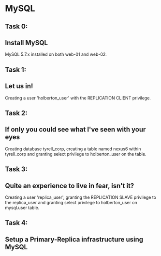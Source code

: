 # MySQL

## Task 0:
## Install MySQL
MySQL 5.7.x installed on both web-01 and web-02.

## Task 1:
## Let us in!
Creating a user 'holberton_user' with the REPLICATION CLIENT privilege.

## Task 2:
## If only you could see what I've seen with your eyes
Creating database tyrell_corp, creating a table named nexus6 within tyrell_corp and granting select privilege to holberton_user on the table.

## Task 3:
## Quite an experience to live in fear, isn't it?
Creating a user 'replica_user', granting the REPLICATION SLAVE privilege to the replica_user and granting select privilege to holberton_user on mysql.user table.

## Task 4:
## Setup a Primary-Replica infrastructure using MySQL

